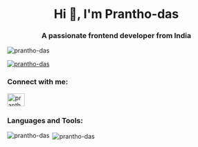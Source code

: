 <h1 align="center">Hi 👋, I'm Prantho-das</h1>
<h3 align="center">A passionate frontend developer from India</h3>

<p align="left"> <img src="https://komarev.com/ghpvc/?username=prantho-das&label=Profile%20views&color=0e75b6&style=flat" alt="prantho-das" /> </p>

<p align="left"> <a href="https://github.com/ryo-ma/github-profile-trophy"><img src="https://github-profile-trophy.vercel.app/?username=prantho-das" alt="prantho-das" /></a> </p>

<h3 align="left">Connect with me:</h3>
<p align="left">
<a href="https://fb.com/pranthokumardas" target="blank"><img align="center" src="https://raw.githubusercontent.com/rahuldkjain/github-profile-readme-generator/master/src/images/icons/Social/facebook.svg" alt="pranthokumardas" height="30" width="40" /></a>
</p>

<h3 align="left">Languages and Tools:</h3>


<p><img align="left" src="https://github-readme-stats.vercel.app/api/top-langs?username=prantho-das&show_icons=true&locale=en&layout=compact" alt="prantho-das" /></p>

<p>&nbsp;<img align="center" src="https://github-readme-stats.vercel.app/api?username=prantho-das&show_icons=true&locale=en" alt="prantho-das" /></p>
